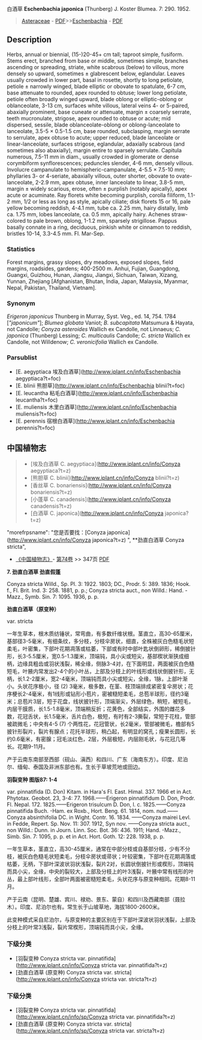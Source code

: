 白酒草 **Eschenbachia japonica** (Thunberg) J. Koster Blumea. 7: 290. 1952.

> [Asteraceae](http://www.iplant.cn/info/Asteraceae?t=foc) - [PDF](http://www.iplant.cn/foc/pdf/Asteraceae.pdf)>>[Eschenbachia](http://www.iplant.cn/info/Eschenbachia?t=foc) - [PDF](http://www.iplant.cn/foc/pdf/Eschenbachia.pdf)

## Description

Herbs, annual or biennial, (15-)20-45+ cm tall; taproot simple, fusiform. Stems erect, branched from base or middle, sometimes simple, branches ascending or spreading, striate, white scabrous (below) to villous, more densely so upward, sometimes ± glabrescent below, eglandular. Leaves usually crowded in lower part, basal in rosette, shortly to long petiolate, petiole ± narrowly winged, blade elliptic or obovate to spatulate, 6-7 cm, base attenuate to rounded, apex rounded to obtuse; lower long petiolate, petiole often broadly winged upward, blade oblong or elliptic-oblong or oblanceolate, 3-13 cm, surfaces white villous, lateral veins 4- or 5-paired, abaxially prominent, base cuneate or attenuate, margin ± coarsely serrate, teeth mucronulate, strigose, apex rounded to obtuse or acute; mid dispersed, sessile, blade oblanceolate-oblong or oblong-lanceolate to lanceolate, 3.5-5 × 0.5-1.5 cm, base rounded, subclasping, margin serrate to serrulate, apex obtuse to acute; upper reduced, blade lanceolate or linear-lanceolate, surfaces strigose, eglandular, adaxially scabrous (and sometimes also abaxially), margin entire to sparsely serrulate. Capitula numerous, 7.5-11 mm in diam., usually crowded in glomerate or dense corymbiform synflorescences; peduncles slender, 4-6 mm, densely villous. Involucre campanulate to hemispheric-campanulate, 4-5.5 × 7.5-10 mm; phyllaries 3- or 4-seriate, abaxially villous, outer shorter, obovate to ovate-lanceolate, 2-2.9 mm, apex obtuse, inner lanceolate to linear, 3.8-5 mm, margin ± widely scarious, erose, often ± purplish (notably apically), apex acute or acuminate. Ray florets white becoming purplish, corolla filiform, 1.1-2 mm, 1/2 or less as long as style, apically ciliate; disk florets 15 or 16, pale yellow becoming reddish, 4-4.1 mm, tube ca. 2.25 mm, hairy distally, limb ca. 1.75 mm, lobes lanceolate, ca. 0.5 mm, apically hairy. Achenes straw-colored to pale brown, oblong, 1-1.2 mm, sparsely strigillose. Pappus basally connate in a ring, deciduous, pinkish white or cinnamon to reddish, bristles 10-14, 3.3-4.5 mm. Fl. Mar-Sep.

### Statistics
Forest margins, grassy slopes, dry meadows, exposed slopes, field margins, roadsides, gardens; 400-2500 m. Anhui, Fujian, Guangdong, Guangxi, Guizhou, Hunan, Jiangsu, Jiangxi, Sichuan, Taiwan, Xizang, Yunnan, Zhejiang [Afghanistan, Bhutan, India, Japan, Malaysia, Myanmar, Nepal, Pakistan, Thailand, Vietnam].

### Synonym
*Erigeron japonicus* Thunberg in Murray, Syst. Veg., ed. 14, 754. 1784 [*\"japonicum\"*]; *Blumea globata* Vaniot; *B. subcapitata* Matsumura & Hayata, not Candolle; *Conyza asteroides* Wallich ex Candolle, not Linnaeus; *C. japonica* (Thunberg) Lessing; *C. multicaulis* Candolle; *C. stricta* Wallich ex Candolle, not Willdenow; *C. veronicifolia* Wallich ex Candolle.

### Parsublist

* [E.  aegyptiaca  埃及白酒草](http://www.iplant.cn/info/Eschenbachia aegyptiaca?t=foc)
* [E.  blinii  熊胆草](http://www.iplant.cn/info/Eschenbachia blinii?t=foc)
* [E.  leucantha  粘毛白酒草](http://www.iplant.cn/info/Eschenbachia leucantha?t=foc)
* [E.  muliensis  木里白酒草](http://www.iplant.cn/info/Eschenbachia muliensis?t=foc)
* [E.  perennis  宿根白酒草](http://www.iplant.cn/info/Eschenbachia perennis?t=foc)


## 中国植物志

> * [埃及白酒草  C.  aegyptiaca](http://www.iplant.cn/info/Conyza aegyptiaca?t=z)
> * [熊胆草  C.  blinii](http://www.iplant.cn/info/Conyza blinii?t=z)
> * [香丝草  C.  bonariensis](http://www.iplant.cn/info/Conyza bonariensis?t=z)
> * [小蓬草  C.  canadensis](http://www.iplant.cn/info/Conyza canadensis?t=z)
> * [白酒草  C.  japonica](http://www.iplant.cn/info/Conyza japonica?t=z)

  "morefrpsname": "您是否要找：<span class='spantxt'>[Conyza japonica](http://www.iplant.cn/info/Conyza japonica?t=z)  ",
**劲直白酒草 Conyza stricta",

* [《中国植物志》](http://www.iplant.cn/frps)- [第74卷](http://www.iplant.cn/frps/vol/74) >> 347页 [PDF](http://www.iplant.cn/frps/pdf/74/347.PDF)


**7. 劲直白酒草 劲直假蓬**

Conyza stricta Willd., Sp. Pl. 3: 1922. 1803; DC., Prodr. 5: 389. 1836; Hook. f., Fl. Brit. Ind. 3: 258. 1881, p. p.; Conyza stricta auct., non Willd.: Hand. -Mazz., Symb. Sin. 7: 1095. 1936, p. p.

**劲直白酒草（原变种）**

var. stricta

一年生草本，根木质纺锤状，常弯曲，有多数纤维状根。茎直立，高30-65厘米，基部径3-5毫米，有细条纹，多分枝，分枝伞房状，细直，全株被灰白色糙毛状短柔毛，叶密集，下部叶花期凋落或枯萎，下部或有时中部叶匙状倒卵形，稀倒披针形，长3-5.5厘米，宽0.5-1.3厘米，顶端钝，具小尖或短尖，基部楔状渐狭成细柄，边缘具粗齿或羽状浅裂，稀全缘，侧脉3-4对，在下面明显，两面被灰白色糙短毛，叶腋内常发出2-4个的小叶丛，上部及分枝上的叶线形或线状倒披针形，无柄，长1.2-2厘米，宽2-4毫米，顶端钝而具小尖或短尖，全缘，1脉，上部叶渐小。头状花序极小，径 (2) 3毫米，极多数，在茎、枝顶端排成紧密复伞房状；花序梗长2-4毫米，有1线形或钻形小苞片，密被糙短柔毛，总苞半球形，径约3毫米；总苞片3层，短于花盘，线状披针形，顶端渐尖，外层绿色，稍短，被短毛，内层干膜质，长1.5-1.8毫米，顶端稍反折；花黄色，全部结实，外围的雌花多数，花冠舌状，长1.5毫米，舌片白色，极短，有时有2-3撕裂，常短于花柱，管部被疏微毛；中央有4-5 (7) 个两性花，花冠管状，长2毫米，管部被微毛，檐部有5披针形裂片，裂片有腺点；花托半球形，稍凸起，有明显的窝孔；瘦果长圆形，长约0.6毫米，有密腺；冠毛淡红色，2层，外层极短，内层刚毛状，与花冠几等长。花期9-11月。

产于云南东南部至西部（砚山、滇西）和四川、广东（海南东方）。印度、尼泊尔、缅甸、泰国及非洲东部也有。生长于草坡荒地或田边。

**羽裂变种 图版87: 1-4**

var. pinnatifida (D. Don) Kitam. in Hara's Fl. East. Himal. 337. 1966 et in Act. Phytotax. Geobot. 23, 3-4: 77. 1968.——Erigeron pinnatifidum D. Don, Prodr. Fl. Nepal. 172. 1825.——Erigeron trisulcum D. Don, l. c. 1825.——Conyza pinnatifida Buch. -Ham. ex Roxb., Hort. Beng. 61. 1814, nom. nud.——Conyza absinthifolia DC. in Wight. Contr. 16. 1834. ——Conyza mairei Levl. in Fedde, Repert. Sp. Nov. 11: 307. 1912, Syn nov. ——Conyza stricta auct., non Willd.: Dunn. in Journ. Linn. Soc. Bot. 36: 436. 1911; Hand. -Mazz., Simb. Sin. 7: 1095, p. p. et in Act. Hort. Goth. 12: 228. 1938, p. p.

一年生草本，茎直立，高30-45厘米，通常在中部分枝或自基部分枝，少有不分枝，被灰白色糙毛状短柔毛，分枝伞房状或帚状；叶较密集，下部叶在花期凋落或枯萎，无柄，下部叶深波状羽状浅裂，裂片2对，长圆状倒披针形或楔形，顶端钝而具小尖，全缘，中央的裂较大，上部及分枝上的叶3浅裂，叶腋中常有线形的叶丛，最上部叶线形，全部叶两面被密糙短柔毛，头状花序与原变种相同。花期8-11月。

产于云南（昆明、楚雄、宾川、禄劝、景东、蒙自）和四川及西藏南部（聂拉木）。印度、尼泊尔也有。常生长于山坡草地，海拔1800-2600米。

此变种模式采自尼泊尔，与原变种的主要区别在于下部叶深波状羽状浅裂，上部及分枝上的叶常3浅裂，裂片常楔形，顶端钝而具小尖，全缘。

### 下级分类
* [羽裂变种  Conyza stricta var. pinnatifida](http://www.iplant.cn/info/Conyza stricta var. pinnatifida?t=z)
* [劲直白酒草 (原变种)  Conyza stricta var. stricta](http://www.iplant.cn/info/Conyza stricta var. stricta?t=z)

### 下级分类
* [羽裂变种  Conyza stricta var. pinnatifida](http://www.iplant.cn/info/sp/Conyza stricta var. pinnatifida?t=z)
* [劲直白酒草 (原变种)  Conyza stricta var. stricta](http://www.iplant.cn/info/sp/Conyza stricta var. stricta?t=z)
